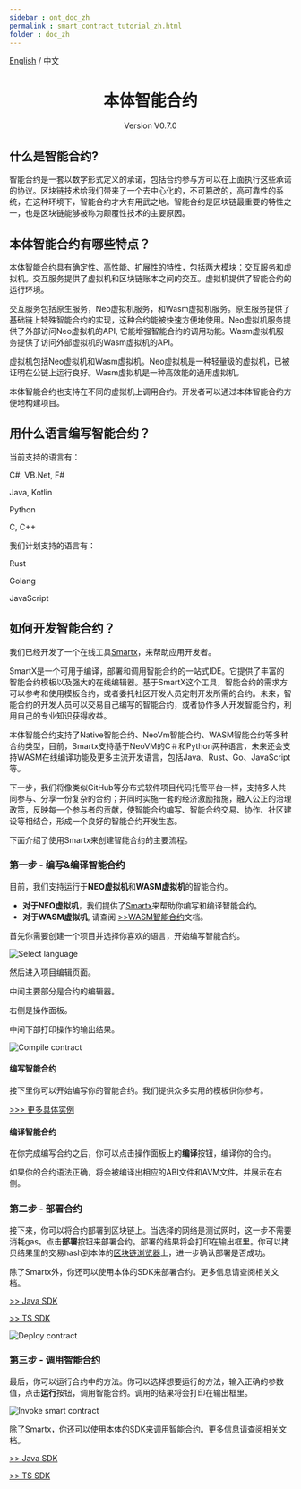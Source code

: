 ```yaml
---
sidebar : ont_doc_zh
permalink : smart_contract_tutorial_zh.html
folder : doc_zh
---
```


[English](./smart_contract_tutorial_en.html) / 中文 

<h1 align="center">本体智能合约</h1>
<p align="center" class="version">Version V0.7.0 </p>

## 什么是智能合约?

智能合约是一套以数字形式定义的承诺，包括合约参与方可以在上面执行这些承诺的协议。区块链技术给我们带来了一个去中心化的，不可篡改的，高可靠性的系统，在这种环境下，智能合约才大有用武之地。智能合约是区块链最重要的特性之一，也是区块链能够被称为颠覆性技术的主要原因。
## 本体智能合约有哪些特点？

本体智能合约具有确定性、高性能、扩展性的特性，包括两大模块：交互服务和虚拟机。交互服务提供了虚拟机和区块链账本之间的交互。虚拟机提供了智能合约的运行环境。

交互服务包括原生服务，Neo虚拟机服务，和Wasm虚拟机服务。原生服务提供了基础链上特殊智能合约的实现，这种合约能被快速方便地使用。Neo虚拟机服务提供了外部访问Neo虚拟机的API, 它能增强智能合约的调用功能。Wasm虚拟机服务提供了访问外部虚拟机的Wasm虚拟机的API。

虚拟机包括Neo虚拟机和Wasm虚拟机。Neo虚拟机是一种轻量级的虚拟机，已被证明在公链上运行良好。Wasm虚拟机是一种高效能的通用虚拟机。

本体智能合约也支持在不同的虚拟机上调用合约。开发者可以通过本体智能合约方便地构建项目。

## 用什么语言编写智能合约？

当前支持的语言有：

C#, VB.Net, F#

Java, Kotlin

Python

C, C++

我们计划支持的语言有：

Rust

Golang

JavaScript

## 如何开发智能合约？


我们已经开发了一个在线工具[Smartx](http://smartx.ont.io)，来帮助应用开发者。

SmartX是一个可用于编译，部署和调用智能合约的一站式IDE。它提供了丰富的智能合约模板以及强大的在线编辑器。基于SmartX这个工具，智能合约的需求方可以参考和使用模板合约，或者委托社区开发人员定制开发所需的合约。未来，智能合约的开发人员可以交易自己编写的智能合约，或者协作多人开发智能合约，利用自己的专业知识获得收益。

本体智能合约支持了Native智能合约、NeoVm智能合约、WASM智能合约等多种合约类型，目前，Smartx支持基于NeoVM的C＃和Python两种语言，未来还会支持WASM在线编译功能及更多主流开发语言，包括Java、Rust、Go、JavaScript等。

下一步，我们将像类似GitHub等分布式软件项目代码托管平台一样，支持多人共同参与、分享一份复杂的合约；并同时实施一套的经济激励措施，融入公正的治理政策，反映每一个参与者的贡献，使智能合约编写、智能合约交易、协作、社区建设等相结合，形成一个良好的智能合约开发生态。


下面介绍了使用Smartx来创建智能合约的主要流程。



### 第一步 - 编写&编译智能合约  

目前，我们支持运行于**NEO虚拟机**和**WASM虚拟机**的智能合约。

* **对于NEO虚拟机**，我们提供了[Smartx](http://smartx.ont.io)来帮助你编写和编译智能合约。
* **对于WASM虚拟机**, 请查阅 [>>WASM智能合约](https://github.com/ontio/documentation/blob/master/smart-contract-tutorial/README_wasm.md )文档。

首先你需要创建一个项目并选择你喜欢的语言，开始编写智能合约。

![Select language](https://s1.ax1x.com/2018/03/24/9bxJYR.png)

然后进入项目编辑页面。

中间主要部分是合约的编辑器。

右侧是操作面板。

中间下部打印操作的输出结果。

![Compile contract](https://s1.ax1x.com/2018/04/04/CpIdpR.png)

#### 编写智能合约
接下里你可以开始编写你的智能合约。我们提供众多实用的模板供你参考。

[>>> 更多具体实例](https://github.com/ontio/documentation/tree/master/smart-contract-tutorial/examples) 

#### 编译智能合约
在你完成编写合约之后，你可以点击操作面板上的**编译**按钮，编译你的合约。

如果你的合约语法正确，将会被编译出相应的ABI文件和AVM文件，并展示在右侧。


### 第二步 - 部署合约
接下来，你可以将合约部署到区块链上。当选择的网络是测试网时，这一步不需要消耗gas。点击**部署**按钮来部署合约。部署的结果将会打印在输出框里。你可以拷贝结果里的交易hash到本体的[区块链浏览器](https://explorer.ont.io)上，进一步确认部署是否成功。

除了Smartx外，你还可以使用本体的SDK来部署合约。更多信息请查阅相关文档。


[>> Java SDK](https://ontio.github.io/documentation/ontology_java_sdk_smartcontract_zh.html)

[>> TS SDK](https://ontio.github.io/documentation/ontology_ts_sdk_smartcontract_zh.html)

![Deploy contract](https://s1.ax1x.com/2018/04/04/CpIcAe.png)


### 第三步 - 调用智能合约
最后，你可以运行合约中的方法。你可以选择想要运行的方法，输入正确的参数值，点击**运行**按钮，调用智能合约。调用的结果将会打印在输出框里。


![Invoke smart contract](https://s1.ax1x.com/2018/04/04/CpoCEF.png)

除了Smartx，你还可以使用本体的SDK来调用智能合约。更多信息请查阅相关文档。

[>> Java SDK](https://ontio.github.io/documentation/ontology_java_sdk_smartcontract_zh.html)

[>> TS SDK](https://ontio.github.io/documentation/ontology_ts_sdk_smartcontract_zh.html)


